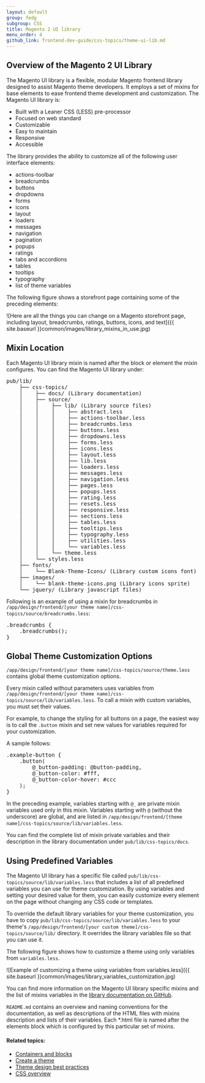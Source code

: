 ```yaml
---
layout: default
group: fedg
subgroup: CSS
title: Magento 2 UI library
menu_order: 4
github_link: frontend-dev-guide/css-topics/theme-ui-lib.md
---
```


<h2 id="fedg_using-ui-lib_overview">Overview of the Magento 2 UI Library</h2>

The Magento UI library is a flexible, modular Magento frontend library designed to assist Magento theme developers. It employs a set of mixins for base elements to ease frontend theme development and customization. The Magento UI library is:

*	Built with a Leaner CSS (LESS) pre-processor
*	Focused on web standard
*	Customizable
*	Easy to maintain
*	Responsive
*	Accessible

The library provides the ability to customize all of the following user interface elements:

*	actions-toolbar
*	breadcrumbs
*	buttons
*	dropdowns
*	forms
*	icons
*	layout
*	loaders
*	messages
*	navigation
*	pagination
*	popups
*	ratings
*	tabs and accordions
*	tables
*	tooltips
*	typography
*	list of theme variables

The following figure shows a storefront page containing some of the preceding elements:

![Here are all the things you can change on a Magento storefront page, including layout, breadcrumbs, ratings, buttons, icons, and text]({{ site.baseurl }}common/images/library_mixins_in_use.jpg)

<h2 id="fedg_using-ui-lib_mixins">Mixin Location</h2>

Each Magento UI library mixin is named after the block or element the mixin configures. You can find the Magento UI library under:

<pre>pub/lib/
    ├── css-topics/
    │    ├── docs/ (Library documentation)
    │    ├── source/
    │    │    ├── lib/ (Library source files)
    │    │    │    ├── abstract.less
    │    │    │    ├── actions-toolbar.less
    │    │    │    ├── breadcrumbs.less
    │    │    │    ├── buttons.less
    │    │    │    ├── dropdowns.less
    │    │    │    ├── forms.less
    │    │    │    ├── icons.less
    │    │    │    ├── layout.less
    │    │    │    ├── lib.less
    │    │    │    ├── loaders.less
    │    │    │    ├── messages.less
    │    │    │    ├── navigation.less
    │    │    │    ├── pages.less
    │    │    │    ├── popups.less
    │    │    │    ├── rating.less
    │    │    │    ├── resets.less
    │    │    │    ├── responsive.less
    │    │    │    ├── sections.less
    │    │    │    ├── tables.less
    │    │    │    ├── tooltips.less
    │    │    │    ├── typography.less
    │    │    │    ├── utilities.less
    │    │    │    └── variables.less
    │    │    └── theme.less
    │    └── styles.less
    ├── fonts/
    │    └── Blank-Theme-Icons/ (Library custom icons font)
    ├── images/
    │    └── blank-theme-icons.png (Library icons sprite)
    └── jquery/ (Library javascript files)</pre>

Following is an example of using a mixin for breadcrumbs in `/app/design/frontend/[your theme name]/css-topics/source/breadcrumbs.less`:

<pre>.breadcrumbs {
    .breadcrumbs();
}</pre>

<h2 id="fedg_using-ui-lib_customize">Global Theme Customization Options</h2>

`/app/design/frontend/[your theme name]/css-topics/source/theme.less` contains global theme customization options.

Every mixin called without parameters uses variables from `/app/design/frontend/[your theme name]/css-topics/source/lib/variables.less`. To call a mixin with custom variables, you must set their values.

For example, to change the styling for all buttons on a page, the easiest way is to call the `.button` mixin and set new values for variables required for your customization.

A sample follows:

<pre>.example-button {
    .button(
        @_button-padding: @button-padding,
        @_button-color: #fff,
        @_button-color-hover: #ccc
    );
}</pre>

In the preceding example, variables starting with `@_` are private mixin variables used only in this mixin. Variables starting with `@` (without the underscore) are global, and are listed in `/app/design/frontend/[theme name]/css-topics/source/lib/variables.less`.

You can find the complete list of mixin private variables and their description in the library documentation under `pub/lib/css-topics/docs`.

<h2 id="fedg_using-ui-lib_predef-vars">Using Predefined Variables</h2>

The Magento UI library has a specific file called `pub/lib/css-topics/source/lib/variables.less` that includes a list of all predefined variables you can use for theme customization. By using variables and setting your desired value for them, you can easily customize every element on the page without changing any CSS code or templates.

To override the default library variables for your theme customization, you have to copy `pub/lib/css-topics/source/lib/variables.less` to your theme's `/app/design/frontend/[your custom theme]/css-topics/source/lib/` directory. It overrides the library variables file so that you can use it.

The following figure shows how to customize a theme using only variables from `variables.less`.

![Example of customizing a theme using variables from variables.less]({{ site.baseurl }}common/images/library_variables_customization.jpg)

You can find more information on the Magento UI library specific mixins and the list of mixins variables in the <a href="{{ site.mage2000url }}blob/master/lib/web/css-topics/docs/source/README.md" target="_blank">library documentation on GitHub</a>.

`README.md` contains an overview and naming conventions for the documentation, as well as descriptions of the HTML files with mixins description and lists of their variables. Each *.html file is named after the elements block which is configured by this particular set of mixins.

#### Related topics:

*	<a href="{{ site.gdeurl }}frontend-dev-guide/layouts/containers-blocks.html">Containers and blocks</a>
*	<a href="{{ site.gdeurl }}frontend-dev-guide/themes/theme-create.html">Create a theme</a>
*	<a href="{{ site.gdeurl }}frontend-dev-guide/responsive-web-design/theme-best-practices.html">Theme design best practices</a>
*	<a href="{{ site.gdeurl }}frontend-dev-guide/css-topics/css-overview.html">CSS overview</a>

